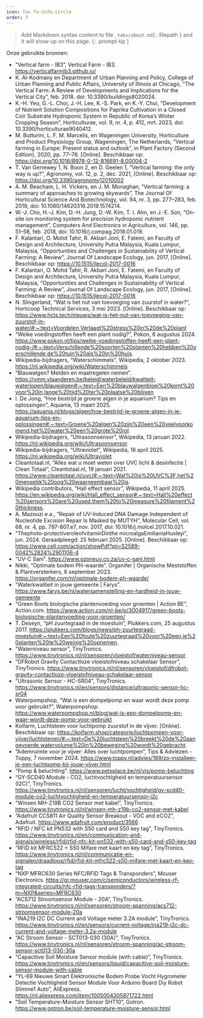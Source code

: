 ```yaml
---
icon: fas fa-info-circle
order: 7       
---
```


> Add Markdown syntax content to file `_tabs/about.md`{: .filepath } and it will show up on this page.
{: .prompt-tip }

Onze gebruikte bronnen:
- “Vertical farm - IB3”, Vertical Farm - IB3. https://verticalfarmib3.github.io/
- K. Al-Kodmany en Department of Urban Planning and Policy, College of Urban Planning and Public Affairs, University of Illinois at Chicago, “The Vertical Farm: A Review of Developments and Implications for the Vertical City”, feb. 2018. doi: 10.3390/buildings8020024.
- K.-H. Yeo, G.-L. Choi, J.-H. Lee, K.-S. Park, en K.-Y. Choi, “Development of Nutrient Solution Compositions for Paprika Cultivation in a Closed Coir Substrate Hydroponic System in Republic of Korea’s Winter Cropping Season”, Horticulturae, vol. 9, nr. 4, p. 412, mrt. 2023, doi: 10.3390/horticulturae9040412.
- M. Butturini, L. F. M. Marcelis, en Wageningen University, Horticulture and Product Physiology Group, Wageningen, The Netherlands, “Vertical farming in Europe: Present status and outlook”, in Plant Factory (Second Edition), 2020, pp. 77–78. [Online]. Beschikbaar op: https://doi.org/10.1016/B978-0-12-816691-8.00004-2
- T. Van Gerrewey 1, N. Boon 2, en D. Geelen 1, “Vertical farming: the only way is up?”, Agronomy, vol. 12, p. 2, dec. 2021, [Online]. Beschikbaar op: https://doi.org/10.3390/agronomy12010002
- A. M. Beacham, L. H. Vickers, en J. M. Monaghan, “Vertical farming: a summary of approaches to growing skywards”, The Journal Of Horticultural Science And Biotechnology, vol. 94, nr. 3, pp. 277–283, feb. 2019, doi: 10.1080/14620316.2019.1574214.
- W.-J. Cho, H.-J. Kim, D.-H. Jung, D.-W. Kim, T. I. Ahn, en J.-E. Son, “On-site ion monitoring system for precision hydroponic nutrient management”, Computers And Electronics in Agriculture, vol. 146, pp. 51–58, feb. 2018, doi: 10.1016/j.compag.2018.01.019.
- F. Kalantari, O. Mohd Tahir, R. Akbari Joni, E. Fatemi, en Faculty of Design and Architecture, University Putra Malaysia, Kuala Lumpur, Malaysia, “Opportunities and Challenges in Sustainability of Vertical Farming: A Review”, Journal Of Landscape Ecology, jun. 2017, [Online]. Beschikbaar op: https://10.1515/jlecol-2017-0016
- F. Kalantari, O. Mohd Tahir, R. Akbari Joni, E. Fatemi, en Faculty of Design and Architecture, University Putra Malaysia, Kuala Lumpur, Malaysia, “Opportunities and Challenges in Sustainability of Vertical Farming: A Review”, Journal Of Landscape Ecology, jun. 2017, [Online]. Beschikbaar op: https://10.1515/jlecol-2017-0016
- N. Slingerland, “Wat is het nut van toevoeging van zuurstof in water?”, Horticoop Technical Services, 3 mei 2023. [Online]. Beschikbaar op: https://www.hcts.tech/nieuws/wat-is-het-nut-van-toevoeging-van-zuurstof-in-water/#:~:text=Voordelen,Verlaagt%20stress%20in%20de%20plant 
- “Welke voedingstoffen heeft een plant nodig?”, Pokon, 6 augustus 2024. https://www.pokon.nl/tips/welke-voedingstoffen-heeft-een-plant-nodig-/#:~:text=Verschillende%20soorten%20planten%20hebben%20verschillende,de%20tuin%20als%20in%20huis.
- Wikipedia-bijdragers, “Waterschimmels”, Wikipedia, 2 oktober 2023. https://nl.wikipedia.org/wiki/Waterschimmels
- “Blauwalgen? Melden en maatregelen nemen”. https://vmm.vlaanderen.be/beleid/waterbeleid/kwaliteit-waterlopen/blauwalgen#:~:text=Een%20blauwalgenbloei%20komt%20voor%20in,lange%20tijd%20ter%20plaatse%20blijven
- I. De Jong, “Hoe bestrijd je groene algen in je aquarium? Tips en oplossingen”, Aquania, 13 maart 2025. https://aquania.nl/blogs/algen/hoe-bestrijd-je-groene-algen-in-je-aquarium-tips-en-oplossingen#:~:text=Groene%20algen%20zijn%20een%20veelvoorkomend,het%20water%20een%20grote%20rol.
- Wikipedia-bijdragers, “Ultrasoonsensor”, Wikipedia, 13 januari 2022. https://nl.wikipedia.org/wiki/Ultrasoonsensor
- Wikipedia-bijdragers, “Ultraviolet”, Wikipedia, 16 april 2025. https://nl.wikipedia.org/wiki/Ultraviolet
- Cleantotaal.nl, “Alles wat u moet weten over UVC licht & desinfectie | Clean Totaal”, Cleantotaal.nl, 19 januari 2021. https://www.cleantotaal.nl/uvc/#:~:text=Wat%20is%20UVC%3F,het%20menselijk%20oog%20waarneembaar%20is.
- Wikipedia contributors, “Hall effect sensor”, Wikipedia, 11 april 2025. https://en.wikipedia.org/wiki/Hall_effect_sensor#:~:text=Hall%20effect%20sensors%20are%20used,them%20to%20measure%20filament%20thickness.
- A. Mazouzi e.a., “Repair of UV-Induced DNA Damage Independent of Nucleotide Excision Repair Is Masked by MUTYH”, Molecular Cell, vol. 68, nr. 4, pp. 797-807.e7, nov. 2017, doi: 10.1016/j.molcel.2017.10.021.
- “Thephoto-protectiveroleofvitaminDinthe microalgaEmilianiaHuxleyi”, jun. 2024. Geraadpleegd: 25 februari 2025. [Online]. Beschikbaar op: https://www.cell.com/action/showPdf?pii=S2589-0042%2824%2901106-4
- “UV-C Sani”. https://www.ozoneuv.co.za/uv-c-sani.html
- Nikki, “Optimale bodem PH-waarde”, Organifer | Organische Meststoffen & Plantversterkers, 6 september 2023. https://organifer.com/nl/optimale-bodem-ph-waarde/
- “Waterkwaliteit in jouw gemeente | Farys”. https://www.farys.be/nl/watersamenstelling-en-hardheid-in-jouw-gemeente
- “Green Boots biologische plantenvoeding voor groenten | Action BE”, Action.com. https://www.action.com/nl-be/p/3004917/green-boots-biologische-plantenvoeding-voor-groenten/
- T. Deseyn, “pH zuurtegraad in de moestuin”, Plukkers.com, 25 augustus 2017. https://plukkers.com/blogs/news/ph-zuurtegraad-moestuin#:~:text=Een%20foute%20zuurtegraad%20voor%20een,je%20planten%20te%20weinig%20opnemen.
- “Waterniveau sensor”, TinyTronics. https://www.tinytronics.nl/nl/sensoren/vloeistof/waterniveau-sensor
- “DFRobot Gravity Contactloze vloeistofniveau schakelaar Sensor”, TinyTronics. https://www.tinytronics.nl/nl/sensoren/vloeistof/dfrobot-gravity-contactloze-vloeistofniveau-schakelaar-sensor
- “Ultrasonic Sensor - HC-SR04”, TinyTronics. https://www.tinytronics.nl/en/sensors/distance/ultrasonic-sensor-hc-sr04
- Waterpompshop, “Wat is een dompelpomp en waar wordt deze pomp voor gebruikt?”, Waterpompshop. https://www.waterpompshop.nl/blog/wat-is-een-dompelpomp-en-waar-wordt-deze-pomp-voor-gebruikt
- Koifarm, Luchtsteen voor luchtpomp zuurstof in de vijver. [Online]. Beschikbaar op: https://koifarm.shop/categorie/luchtpompen-voor-vijver/luchtstenen/#:~:text=De%20luchtsteen%20breekt%20de%20aangevoerde,watervolume%20in%20beweging%20wordt%20gebracht.
- “Ademruimte voor je vijver: Alles over luchtpompen”, Tips & Adviezen - Toppy, 7 november 2024. https://www.toppy.nl/advies/189/zo-installeer-je-een-luchtpomp-bij-jouw-vijver.html
- “Pomp & beluchting”. https://www.petsplace.be/nl/vis/pomp-beluchting
- “GY-SCD40 Module - CO2, luchtvochtigheid en temperatuursensor (I2C)”, TinyTronics. https://www.tinytronics.nl/nl/sensoren/lucht/vochtigheid/gy-scd40-module-co2-luchtvochtigheid-en-temperatuursensor-i2c
- “Winsen MH-Z19B CO2 Sensor met kabel”, TinyTronics. https://www.tinytronics.nl/nl/winsen-mh-z19b-co2-sensor-met-kabel
- “Adafruit CCS811 Air Quality Sensor Breakout - VOC and eCO2”, Adafruit. https://www.adafruit.com/product/3566
- “RFID / NFC kit PN532 with S50 card and S50 key tag”, TinyTronics. https://www.tinytronics.nl/en/communication-and-signals/wireless/rfid/rfid-nfc-kit-pn532-with-s50-card-and-s50-key-tag
- “RFID kit MFRC522 + S50 Mifare met kaart en key tag”, TinyTronics. https://www.tinytronics.nl/nl/communicatie-en-signalen/draadloos/rfid/rfid-kit-mfrc522-s50-mifare-met-kaart-en-key-tag
- “NXP MFRC630 Series NFC/RFID Tags & Transponders”, Mouser Electronics. https://gr.mouser.com/c/semiconductors/wireless-rf-integrated-circuits/nfc-rfid-tags-transponders/?m=NXP&series=MFRC630
- “ACS712 Stroomsensor Module - 20A”, TinyTronics. https://www.tinytronics.nl/nl/sensoren/stroom-spanning/acs712-stroomsensor-module-20a
- “INA219 I2C DC Current and Voltage meter 3.2A module”, TinyTronics. https://www.tinytronics.nl/en/sensors/current-voltage/ina219-i2c-dc-current-and-voltage-meter-3.2a-module
- “AC Stroom Sensor - SCT013-030 (30A)”, TinyTronics. https://www.tinytronics.nl/nl/sensoren/stroom-spanning/ac-stroom-sensor-sct013-030-30a
- “Capacitive Soil Moisture Sensor module (with cable)”, TinyTronics. https://www.tinytronics.nl/en/sensors/liquid/capacitive-soil-moisture-sensor-module-with-cable
- “YL-69 Nieuwe Smart Elektronische Bodem Probe Vocht Hygrometer Detectie Vochtigheid Sensor Module Voor Arduino Board Diy Robot Slimme1 Auto”, AliExpress. https://nl.aliexpress.com/item/1005004305871722.html   
- “Soil Temperature-Moisture Sensor SHT10”, Gotron. https://www.gotron.be/soil-temperature-moisture-sensor.html
